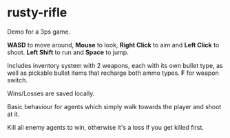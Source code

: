 # rusty-rifle


Demo for a 3ps game. 

**WASD** to move around, **Mouse** to look, **Right Click** to aim and **Left Click** to shoot.
**Left Shift** to run and **Space** to jump.


Includes inventory system with 2 weapons, each with its own bullet type, as well as pickable bullet items that recharge both ammo types. 
**F** for weapon switch.

Wins/Losses are saved locally.

Basic behaviour for agents which simply walk towards the player and shoot at it.

Kill all enemy agents to win, otherwise it's a loss if you get killed first.

